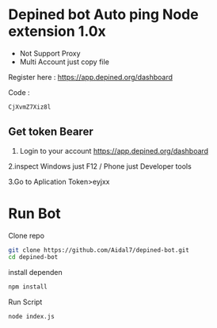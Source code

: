 # Depined bot Auto ping Node extension 1.0x
- Not Support Proxy
- Multi Account just copy file

Register here : https://app.depined.org/dashboard

Code : 
```bash
CjXvmZ7Xiz8l
```

## Get token Bearer
1. Login to your account
    https://app.depined.org/dashboard

2.inspect Windows just F12 / Phone just Developer tools 

3.Go to Aplication Token>eyjxx

# Run Bot

Clone repo
```bash
git clone https://github.com/Aidal7/depined-bot.git
cd depined-bot
```
install dependen
```bash
npm install
```
Run Script
```bash
node index.js
```
